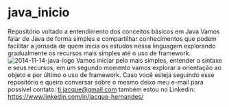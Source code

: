 # java_inicio
Repositório voltado a entendimento dos conceitos básicos em Java
Vamos falar de Java de forma simples e compartilhar conhecimentos que  podem facilitar a jornada de quem inicia os estudos nessa linguagem explorando gradualmente os recursos mais simples até o uso de framework.
<img src="https://i.ibb.co/16nvgsJ/2014-11-14-java-logo.webp" alt="2014-11-14-java-logo" border="0">
Vamos iniciar pelo mais simples, entender a sintaxe e seus recursos, em um segundo momento vamos explorar a orientação ao objeto e por último o uso de framework. Caso você esteja seguindo esse repositório e queira conversar sobre o mesmo deixo meu e-mail para possível contato: ti.jacque@gmail.com também estou no Linkedin: https://www.linkedin.com/in/jacque-hernandes/   

